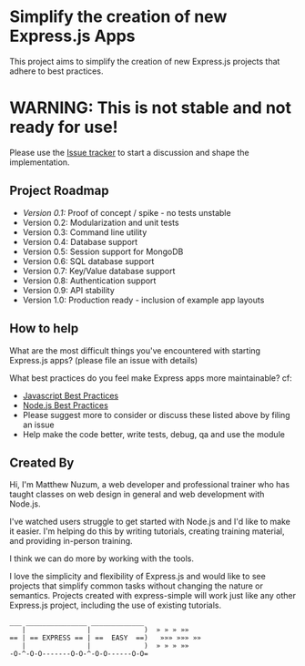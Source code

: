 # Simplify the creation of new Express.js Apps


This project aims to simplify the creation of new Express.js projects that adhere to best practices.

# WARNING: This is not stable and not ready for use!
Please use the [Issue tracker](https://github.com/newz2000/express-easy/issues) to start a discussion and shape the implementation.

## Project Roadmap


* _Version 0.1:_ Proof of concept / spike - no tests unstable
* Version 0.2: Modularization and unit tests
* Version 0.3: Command line utility
* Version 0.4: Database support
* Version 0.5: Session support for MongoDB
* Version 0.6: SQL database support
* Version 0.7: Key/Value database support
* Version 0.8: Authentication support
* Version 0.9: API stability
* Version 1.0: Production ready - inclusion of example app layouts

## How to help

What are the most difficult things you've encountered with starting Express.js apps? (please file an issue with details)

What best practices do you feel make Express apps more maintainable? cf:

* [Javascript Best Practices](http://www.thinkful.com/learn/javascript-best-practices-1/)
* [Node.js Best Practices](http://blog.risingstack.com/node-js-best-practices/)
* Please suggest more to consider or discuss these listed above by filing an issue
* Help make the code better, write tests, debug, qa and use the module

## Created By

Hi, I'm Matthew Nuzum, a web developer and professional trainer who has taught classes on web design in general and web development with Node.js. 

I've watched users struggle to get started with Node.js and I'd like to make it easier. I'm helping do this by writing tutorials, creating training material, and providing in-person training.

I think we can do more by working with the tools.

I love the simplicity and flexibility of Express.js and would like to see projects that simplify common tasks without changing the nature or semantics. Projects created with express-simple will work just like any other Express.js project, including the use of existing tutorials.

	___ _______________ _____________   
	   |               |             )  » » » »»
	== | == EXPRESS == | ==  EASY  ==)   »»» »»» »»
	   |               |             )  » » » »»
	-O-^-O-O-------O-O-^-O-O------O-O= 
